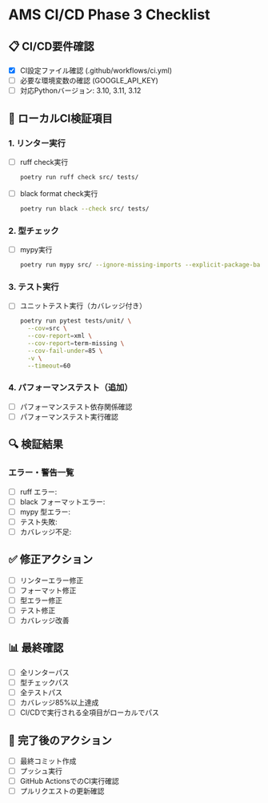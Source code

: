 # AMS CI/CD Phase 3 Checklist

## 📋 CI/CD要件確認
- [x] CI設定ファイル確認 (.github/workflows/ci.yml)
- [ ] 必要な環境変数の確認 (GOOGLE_API_KEY)
- [ ] 対応Pythonバージョン: 3.10, 3.11, 3.12

## 🔧 ローカルCI検証項目

### 1. リンター実行
- [ ] ruff check実行
  ```bash
  poetry run ruff check src/ tests/
  ```
- [ ] black format check実行
  ```bash
  poetry run black --check src/ tests/
  ```

### 2. 型チェック
- [ ] mypy実行
  ```bash
  poetry run mypy src/ --ignore-missing-imports --explicit-package-bases
  ```

### 3. テスト実行
- [ ] ユニットテスト実行（カバレッジ付き）
  ```bash
  poetry run pytest tests/unit/ \
    --cov=src \
    --cov-report=xml \
    --cov-report=term-missing \
    --cov-fail-under=85 \
    -v \
    --timeout=60
  ```

### 4. パフォーマンステスト（追加）
- [ ] パフォーマンステスト依存関係確認
- [ ] パフォーマンステスト実行確認

## 🔍 検証結果

### エラー・警告一覧
- [ ] ruff エラー: 
- [ ] black フォーマットエラー: 
- [ ] mypy 型エラー: 
- [ ] テスト失敗: 
- [ ] カバレッジ不足: 

## ✅ 修正アクション
- [ ] リンターエラー修正
- [ ] フォーマット修正
- [ ] 型エラー修正
- [ ] テスト修正
- [ ] カバレッジ改善

## 📊 最終確認
- [ ] 全リンターパス
- [ ] 型チェックパス
- [ ] 全テストパス
- [ ] カバレッジ85%以上達成
- [ ] CI/CDで実行される全項目がローカルでパス

## 🚀 完了後のアクション
- [ ] 最終コミット作成
- [ ] プッシュ実行
- [ ] GitHub ActionsでのCI実行確認
- [ ] プルリクエストの更新確認